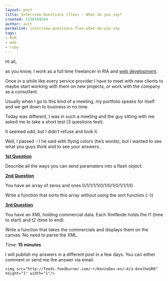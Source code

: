 ```yaml
---
layout: post
title: Interview Questions (flex) - What do you say?
created: 1338394544
author: avit
permalink: interview-questions-flex-what-do-you-say
tags:
- RoR
- web
- ruby
---
```

<p>Hi all,</p>

<p>as you know, I work as a full time freelancer in RIA and <a href='http://kensodev.com/' title='Web Development'>web development</a>.</p>

<p>Once in a while like every service provider I have to meet with new clients to maybe start working with them on new projects, or work with the company as a consultant.</p>

<p>Usually when I go to this kind of a meeting, my portfolio speaks for itself and we get down to business in no time.</p>

<p>Today was different, I was in such a meeting and the guy sitting with me asked me to take a short test (3 questions test).</p>

<p>It seemed odd, but I didn’t refuse and took it.</p>

<p>Well, I passed :-) he said with flying colors (he’s words), but I wanted to see what you guys think and to see your answers.</p>
<strong><span style='text-decoration: underline;'>1st Question</span></strong>
<p>Describe all the ways you can send paramaters into a flash object.</p>
<strong><span style='text-decoration: underline;'>2nd Question</span></strong>
<p>You have an array of zeros and ones 0/1/1/1/1/0/1/0/1/0/1/1/1/0.</p>

<p>Write a function that sorts this array without using the sort function (:-))</p>
<strong><span style='text-decoration: underline;'>3rd Question</span></strong>
<p>You have an XML holding commercial data. Each XmlNode holds the t1 (time to start) and t2 (time to end).</p>

<p>Write a function that takes the commercials and displays them on the canvas. No need to parse the XML.</p>

<p>Time: <strong>15 minutes</strong></p>

<p>I will publish my answers in a different post in a few days. You can either comment or send me the answer via email.</p>
      
    <img src="http://feeds.feedburner.com/~r/KensoDev-en/~4/a-6notheGR8" height="1" width="1"/>
